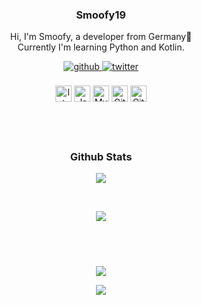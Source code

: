 <p align="center">
  <h3 align="center">Smoofy19</h3>
  
  <p align="center">
    Hi, I'm Smoofy, a developer from Germany👋 
    <br>
    Currently I'm learning Python and Kotlin.
  </p>
</p>

<div align="center">
  <a href="https://github.com/Smoofy19" target="_blank">
    <img src=https://img.shields.io/badge/github-%2324292e.svg?&style=for-the-badge&logo=github&logoColor=white alt=github style="margin-bottom: 5px;" />
  </a>
  <a href="https://twitter.com/Smoofy19" target="_blank">
    <img src=https://img.shields.io/badge/twitter-%2300acee.svg?&style=for-the-badge&logo=twitter&logoColor=white alt=twitter style="margin-bottom: 5px;" />
  </a>
</div>

<br>

<div align="center">
  <img align="center" alt="Intellij" width="26px" src="https://cdn.iconscout.com/icon/free/png-512/intellij-idea-569199.png" />
  <img align="center" alt="Java" width="26px" src="https://upload-icon.s3.us-east-2.amazonaws.com/uploads/icons/png/378554371540553613-512.png" />
  <img align="center" alt="MySQL" width="26px" src="https://cdn-icons-png.flaticon.com/128/3161/3161158.png" />
  <img align="center" alt="Git" width="26px" src="https://upload.wikimedia.org/wikipedia/commons/thumb/3/3f/Git_icon.svg/1024px-Git_icon.svg.png" />
  <img align="center" alt="GitHub" width="26px" src="https://icon-library.com/images/github_png63.png" />
</div>

<h2>
  <br>
</h2>

<h3 align="center">
  Github Stats
</h3>

<p align="center">
  <a href="#">
    <img align="center" src="https://github-readme-stats.vercel.app/api?username=Smoofy19&show_icons=true&theme=dark" />
  </a>
</p>
<br>
<p align="center">
  <a href="#">
    <img align="center" src="https://github-readme-stats.vercel.app/api/top-langs/?username=Smoofy19&theme=dark&layout=compact" />
  </a>
</p>

<h2>
  <br>
</h2>

<div align="center">
<img src="https://komarev.com/ghpvc/?username=Smoofy19&&style=for-the-badge" align="center">

![](https://hit.yhype.me/github/profile?user_id=40724520)
</div>
